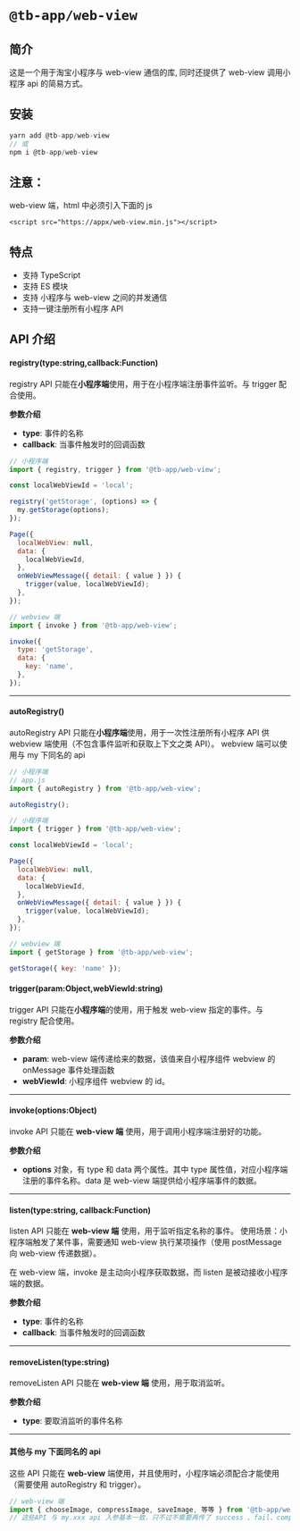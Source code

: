 # `@tb-app/web-view`

## 简介

这是一个用于淘宝小程序与 web-view 通信的库, 同时还提供了 web-view 调用小程序 api 的简易方式。

## 安装

```js
yarn add @tb-app/web-view
// 或
npm i @tb-app/web-view
```

## 注意：

web-view 端，html 中必须引入下面的 js

```
<script src="https://appx/web-view.min.js"></script>
```

## 特点

- 支持 TypeScript
- 支持 ES 模块
- 支持 小程序与 web-view 之间的并发通信
- 支持一键注册所有小程序 API

## API 介绍

#### registry(type:string,callback:Function)

registry API 只能在**小程序端**使用，用于在小程序端注册事件监听。与 trigger 配合使用。

**参数介绍**

- **type**: 事件的名称
- **callback**: 当事件触发时的回调函数

```js
// 小程序端
import { registry, trigger } from '@tb-app/web-view';

const localWebViewId = 'local';

registry('getStorage', (options) => {
  my.getStorage(options);
});

Page({
  localWebView: null,
  data: {
    localWebViewId,
  },
  onWebViewMessage({ detail: { value } }) {
    trigger(value, localWebViewId);
  },
});
```

```js
// webview 端
import { invoke } from '@tb-app/web-view';

invoke({
  type: 'getStorage',
  data: {
    key: 'name',
  },
});
```

---

#### autoRegistry()

autoRegistry API 只能在**小程序端**使用，用于一次性注册所有小程序 API 供 webview 端使用（不包含事件监听和获取上下文之类 API）。 webview 端可以使用与 my 下同名的 api

```js
// 小程序端
// app.js
import { autoRegistry } from '@tb-app/web-view';

autoRegistry();
```

```js
// 小程序端
import { trigger } from '@tb-app/web-view';

const localWebViewId = 'local';

Page({
  localWebView: null,
  data: {
    localWebViewId,
  },
  onWebViewMessage({ detail: { value } }) {
    trigger(value, localWebViewId);
  },
});
```

```js
// webview 端
import { getStorage } from '@tb-app/web-view';

getStorage({ key: 'name' });
```

#### trigger(param:Object,webViewId:string)

trigger API 只能在**小程序端**的使用，用于触发 web-view 指定的事件。与 registry 配合使用。

**参数介绍**

- **param**: web-view 端传递给来的数据，该值来自小程序组件 webview 的 onMessage 事件处理函数
- **webViewId**: 小程序组件 webview 的 id。

---

#### invoke(options:Object)

invoke API 只能在 **web-view 端** 使用，用于调用小程序端注册好的功能。

**参数介绍**

- **options** 对象，有 type 和 data 两个属性。其中 type 属性值，对应小程序端注册的事件名称。data 是 web-view 端提供给小程序端事件的数据。

---

#### listen(type:string, callback:Function)

listen API 只能在 **web-view 端** 使用，用于监听指定名称的事件。 使用场景：小程序端触发了某件事，需要通知 web-view 执行某项操作（使用 postMessage 向 web-view 传递数据）。

在 web-view 端，invoke 是主动向小程序获取数据，而 listen 是被动接收小程序端的数据。

**参数介绍**

- **type**: 事件的名称
- **callback**: 当事件触发时的回调函数

---

#### removeListen(type:string)

removeListen API 只能在 **web-view 端** 使用，用于取消监听。

**参数介绍**

- **type**: 要取消监听的事件名称

---

#### 其他与 my 下面同名的 api

这些 API 只能在 **web-view** 端使用，并且使用时，小程序端必须配合才能使用（需要使用 autoRegistry 和 trigger）。

```js
// web-view 端
import { chooseImage, compressImage, saveImage, 等等 } from '@tb-app/web-view';
// 这些API 与 my.xxx api 入参基本一致，只不过不需要再传了 success 、fail、complete
```
